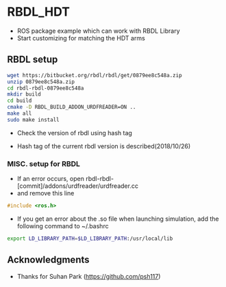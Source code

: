 # RBDL_HDT 

* ROS package example which can work with RBDL Library
* Start customizing for matching the HDT arms

## RBDL setup

```sh
wget https://bitbucket.org/rbdl/rbdl/get/0879ee8c548a.zip
unzip 0879ee8c548a.zip
cd rbdl-rbdl-0879ee8c548a
mkdir build
cd build
cmake -D RBDL_BUILD_ADDON_URDFREADER=ON ..
make all
sudo make install
```

* Check the version of rbdl using hash tag

* Hash tag of the current rbdl version is described(2018/10/26)


### MISC. setup for RBDL

* If an error occurs, open rbdl-rbdl-[commit]/addons/urdfreader/urdfreader.cc
* and remove this line
```cpp
#include <ros.h>
```

* If you get an error about the .so file when launching simulation, add the following command to ~/.bashrc
```sh
export LD_LIBRARY_PATH=$LD_LIBRARY_PATH:/usr/local/lib
```



## Acknowledgments

* Thanks for Suhan Park (https://github.com/psh117)

